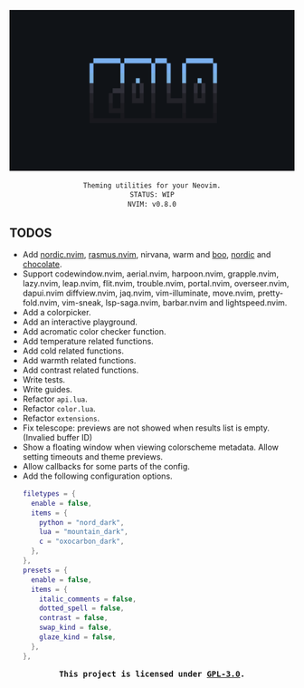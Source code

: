 ![banner](./nvim-colo.png)

<div align="center">

```txt
Theming utilities for your Neovim.
STATUS: WIP
NVIM: v0.8.0
```

</div>

## TODOS

- Add [nordic.nvim](https://github.com/AlexvZyl/nordic.nvim), [rasmus.nvim](https://github.com/kvrohit/rasmus.nvim), nirvana, warm and [boo](https://github.com/rockerBOO/boo-colorscheme-nvim), [nordic](https://github.com/AlexvZyl/nordic.nvim) and [chocolate](https://gitlab.com/snakedye/chocolate).
- Support codewindow.nvim, aerial.nvim, harpoon.nvim, grapple.nvim, lazy.nvim,
  leap.nvim, flit.nvim, trouble.nvim, portal.nvim, overseer.nvim, dapui.nvim
  diffview.nvim, jaq.nvim, vim-illuminate, move.nvim, pretty-fold.nvim, vim-sneak,
  lsp-saga.nvim, barbar.nvim and lightspeed.nvim.
- Add a colorpicker.
- Add an interactive playground.
- Add acromatic color checker function.
- Add temperature related functions.
- Add cold related functions.
- Add warmth related functions.
- Add contrast related functions.
- Write tests.
- Write guides.
- Refactor `api.lua`.
- Refactor `color.lua`.
- Refactor `extensions`.
- Fix telescope: previews are not showed when results list is empty. (Invalied buffer ID)
- Show a floating window when viewing colorscheme metadata. Allow setting timeouts and theme previews.
- Allow callbacks for some parts of the config.
- Add the following configuration options.
  ```lua
  filetypes = {
    enable = false,
    items = {
      python = "nord_dark",
      lua = "mountain_dark",
      c = "oxocarbon_dark",
    },
  },
  presets = {
    enable = false,
    items = {
      italic_comments = false,
      dotted_spell = false,
      contrast = false,
      swap_kind = false,
      glaze_kind = false,
    },
  },
  ```

</details>

<p align="center"><samp><strong>This project is licensed under <a href="https://github.com/dharmx/nvim-colo/blob/main/LICENSE">GPL-3.0</a>.</strong></samp></p>
